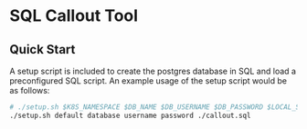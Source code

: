 # SQL Callout Tool

## Quick Start

A setup script is included to create the postgres database in SQL and load a preconfigured SQL script. An example usage of the setup script would be as follows:

```sh
# ./setup.sh $K8S_NAMESPACE $DB_NAME $DB_USERNAME $DB_PASSWORD $LOCAL_SQL_FILE_PATH
./setup.sh default database username password ./callout.sql
```
